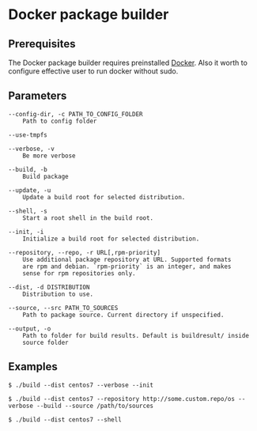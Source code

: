 # Docker package builder

## Prerequisites

The Docker package builder requires preinstalled [Docker](https://www.docker.com).
Also it worth to configure effective user to run docker without sudo.

## Parameters

    --config-dir, -c PATH_TO_CONFIG_FOLDER
        Path to config folder

    --use-tmpfs

    --verbose, -v
        Be more verbose

    --build, -b
        Build package

    --update, -u
        Update a build root for selected distribution.

    --shell, -s
        Start a root shell in the build root.

    --init, -i
        Initialize a build root for selected distribution.

    --repository, --repo, -r URL[,rpm-priority]
        Use additional package repository at URL. Supported formats
        are rpm and debian. `rpm-priority` is an integer, and makes
        sense for rpm repositories only.

    --dist, -d DISTRIBUTION
        Distribution to use.

    --source, --src PATH_TO_SOURCES
        Path to package source. Current directory if unspecified.

    --output, -o
        Path to folder for build results. Default is buildresult/ inside
        source folder

## Examples

```
$ ./build --dist centos7 --verbose --init
```
```
$ ./build --dist centos7 --repository http://some.custom.repo/os --verbose --build --source /path/to/sources
```
```
$ ./build --dist centos7 --shell
```
